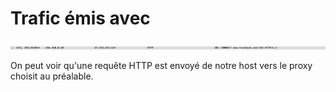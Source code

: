 # Trafic émis avec

![Admin Ping](../assets/WireSharkProxy.png)

On peut voir qu'une requête HTTP est envoyé de notre host vers le proxy choisit au préalable.
